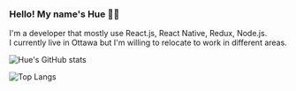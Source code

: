 ### Hello! My name's Hue 👋👋

I'm a developer that mostly use React.js, React Native, Redux, Node.js. <br />
I currently live in Ottawa but I'm willing to relocate to work in different areas.


![Hue's GitHub stats](https://github-readme-stats.vercel.app/api?username=hue113&show_icons=true&hide=issues&include_all_commits=true&count_private=true&theme=tokyonight)

![Top Langs](https://github-readme-stats.vercel.app/api/top-langs/?username=hue113&langs_count=6&layout=compact&theme=cobalt)
